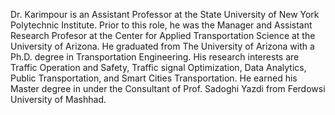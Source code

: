 Dr. Karimpour is an Assistant Professor at the State University of New York Polytechnic Institute. Prior to this role, he was the Manager and Assistant Research Profesor at the Center for Applied Transportation Science at the University of Arizona. He graduated from The University of Arizona with a Ph.D. degree in Transportation Engineering. His research interests are Traffic Operation and Safety, Traffic signal Optimization, Data Analytics, Public Transportation, and Smart Cities Transportation. He earned his Master degree in  under the Consultant of Prof. Sadoghi Yazdi from Ferdowsi University of Mashhad.